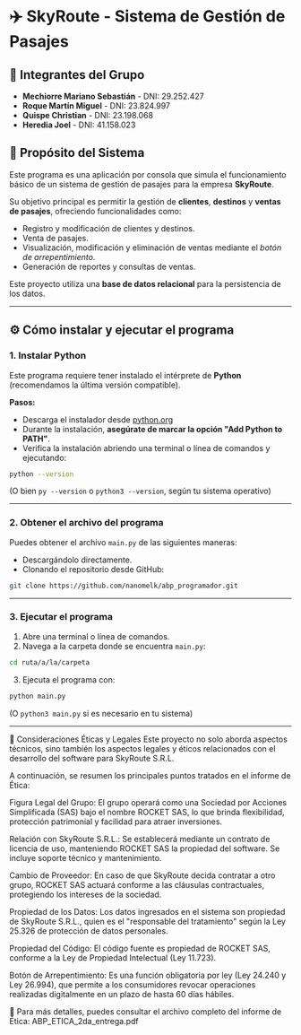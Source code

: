 # ✈️ SkyRoute - Sistema de Gestión de Pasajes

## 👥 Integrantes del Grupo

- **Mechiorre Mariano Sebastián** - DNI: 29.252.427  
- **Roque Martín Miguel** - DNI: 23.824.997  
- **Quispe Christian** - DNI: 23.198.068  
- **Heredia Joel** - DNI: 41.158.023  


## 📌 Propósito del Sistema

Este programa es una aplicación por consola que simula el funcionamiento básico de un sistema de gestión de pasajes para la empresa **SkyRoute**.  

Su objetivo principal es permitir la gestión de **clientes**, **destinos** y **ventas de pasajes**, ofreciendo funcionalidades como:

- Registro y modificación de clientes y destinos.
- Venta de pasajes.
- Visualización, modificación y eliminación de ventas mediante el _botón de arrepentimiento_.
- Generación de reportes y consultas de ventas.

Este proyecto utiliza una **base de datos relacional** para la persistencia de los datos.

---

## ⚙️ Cómo instalar y ejecutar el programa

### 1. Instalar Python

Este programa requiere tener instalado el intérprete de **Python** (recomendamos la última versión compatible).

**Pasos:**
- Descarga el instalador desde [python.org](https://www.python.org/)
- Durante la instalación, **asegúrate de marcar la opción "Add Python to PATH"**.
- Verifica la instalación abriendo una terminal o línea de comandos y ejecutando:

```bash
python --version
```

(O bien `py --version` o `python3 --version`, según tu sistema operativo)

---

### 2. Obtener el archivo del programa

Puedes obtener el archivo `main.py` de las siguientes maneras:

- Descargándolo directamente.
- Clonando el repositorio desde GitHub:

```bash
git clone https://github.com/nanomelk/abp_programador.git
```

---

### 3. Ejecutar el programa

1. Abre una terminal o línea de comandos.
2. Navega a la carpeta donde se encuentra `main.py`:

```bash
cd ruta/a/la/carpeta
```

3. Ejecuta el programa con:

```bash
python main.py
```

(O `python3 main.py` si es necesario en tu sistema)

---
🧾 Consideraciones Éticas y Legales
Este proyecto no solo aborda aspectos técnicos, sino también los aspectos legales y éticos relacionados con el desarrollo del software para SkyRoute S.R.L.

A continuación, se resumen los principales puntos tratados en el informe de Ética:

Figura Legal del Grupo: El grupo operará como una Sociedad por Acciones Simplificada (SAS) bajo el nombre ROCKET SAS, lo que brinda flexibilidad, protección patrimonial y facilidad para atraer inversiones.

Relación con SkyRoute S.R.L.: Se establecerá mediante un contrato de licencia de uso, manteniendo ROCKET SAS la propiedad del software. Se incluye soporte técnico y mantenimiento.

Cambio de Proveedor: En caso de que SkyRoute decida contratar a otro grupo, ROCKET SAS actuará conforme a las cláusulas contractuales, protegiendo los intereses de la sociedad.

Propiedad de los Datos: Los datos ingresados en el sistema son propiedad de SkyRoute S.R.L., quien es el "responsable del tratamiento" según la Ley 25.326 de protección de datos personales.

Propiedad del Código: El código fuente es propiedad de ROCKET SAS, conforme a la Ley de Propiedad Intelectual (Ley 11.723).

Botón de Arrepentimiento: Es una función obligatoria por ley (Ley 24.240 y Ley 26.994), que permite a los consumidores revocar operaciones realizadas digitalmente en un plazo de hasta 60 días hábiles.

📄 Para más detalles, puedes consultar el archivo completo del informe de Ética:
ABP_ETICA_2da_entrega.pdf


